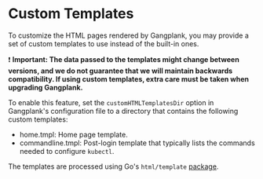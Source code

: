# Custom Templates

To customize the HTML pages rendered by Gangplank, you may provide a set of custom templates to use instead of the built-in ones.

:exclamation: **Important: The data passed to the templates might change between versions, and we do not guarantee that we will maintain backwards compatibility. If using custom templates, extra care must be taken when upgrading Gangplank.**

To enable this feature, set the `customHTMLTemplatesDir` option in Gangplank's configuration file to a directory that contains the following custom templates:

- home.tmpl: Home page template.
- commandline.tmpl: Post-login template that typically lists the commands needed to configure `kubectl`.

The templates are processed using Go's `html/template` [package][0].

[0]: https://golang.org/pkg/html/template/
